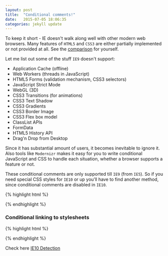```yaml
---
layout: post
title:  "Conditional comments!"
date:   2015-07-05 18:06:35
categories: jekyll update
---
```


To keep it short - IE doesn't walk along well with other modern web browsers. Many features of `HTML5` and `CSS3` are either partially implemented or not provided at all. See the [comparison](https://html5test.com/compare/browser/ie-9.html) for yourself. 

Let me list out some of the stuff `IE9` doesn't support:

- Application Cache (offline)
- Web Workers (threads in JavaScript)
- HTML5 Forms (validation mechanism, CSS3 selectors)
- JavaScript Strict Mode
- WebGL (3D)
- CSS3 Transitions (for animations)
- CSS3 Text Shadow
- CSS3 Gradients
- CSS3 Border Image
- CSS3 Flex box model
- ClassList APIs
- FormData
- HTML5 History API
- Drag'n Drop from Desktop

Since it has substantial amount of users, it becomes inevitable to ignore it. Also tools like `Modernizr` makes it easy for you to write conditional JavaScript and CSS to handle each situation, whether a browser supports a feature or not.

These conditional comments are only supported till `IE9` (from `IE5`). So if you need special CSS styles for `IE10` or up you’ll have to find another method, since conditional comments are disabled in `IE10`.

{% highlight html %}
<!--[if IE]>
According to the conditional comment this is IE5-IE9<br />
<![endif]-->
<!--[if IE 6]>
According to the conditional comment this is IE6<br />
<![endif]-->
<!--[if IE 7]>
According to the conditional comment this is IE7<br />
<![endif]-->
<!--[if IE 8]>
According to the conditional comment this is IE8<br />
<![endif]-->
<!--[if IE 9]>
According to the conditional comment this is IE9<br />
<![endif]-->
<!--[if gte IE 8]>
According to the conditional comment this is IE8 or higher<br />
<![endif]-->
<!--[if lt IE 9]>
According to the conditional comment this is IE lower than 9<br />
<![endif]-->
<!--[if !IE]>
According to the conditional comment this is not IE5-IE9<br />
<![endif]-->
{% endhighlight %}

### Conditional linking to stylesheets

{% highlight html %}
<link rel="stylesheet" href="normal-styles.css" type="text/css" />
<!--[if lte IE 9]>
<link rel="stylesheet"  href="ie-fixes.css" type="text/css" />
<![endif]-->
{% endhighlight %}

Check here [IE10 Detection](http://stackoverflow.com/questions/16135814/check-for-ie-10)
